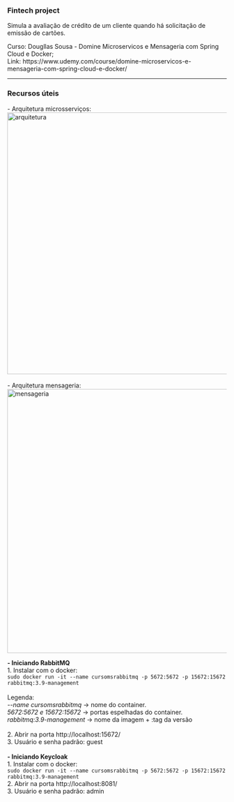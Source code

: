 <h3>Fintech project</h3> 
<p>
Simula a avaliação de crédito de um cliente quando há solicitação de emissão de cartões.
</p>
<p>
Curso: Dougllas Sousa - Domine Microservicos e Mensageria com Spring Cloud e Docker; <br>
Link: https://www.udemy.com/course/domine-microservicos-e-mensageria-com-spring-cloud-e-docker/ <br>
</p>
<hr>
<h3>Recursos úteis</h3>
<p> 
- Arquitetura microsserviços: <br>
<img width="600" alt="arquitetura" src="https://user-images.githubusercontent.com/69092295/232635841-fc96b976-2fd9-4eaa-8dac-94bdf0b01fd6.png"> 
<br><br>
- Arquitetura mensageria: <br>
<img width="605" alt="mensageria" src="https://user-images.githubusercontent.com/69092295/233665426-f1f5091f-4281-47eb-8810-723cb991ee73.png">
</p>
<p>
<b> - Iniciando RabbitMQ</b> <br>
1. Instalar com o docker: <br>
<code>sudo docker run -it --name cursomsrabbitmq -p 5672:5672 -p 15672:15672 rabbitmq:3.9-management</code> 
<br><br>
Legenda: <br>
<i>--name cursomsrabbitmq</i> -> nome do container. <br>
<i>5672:5672 e  15672:15672</i> -> portas espelhadas do container. <br>
<i>rabbitmq:3.9-management</i> -> nome da imagem + :tag da versão  
<br><br>
2. Abrir na porta http://localhost:15672/ <br>
3. Usuário e senha padrão: guest
<br><br>
<b> - Iniciando Keycloak</b> <br>
1. Instalar com o docker: <br>
<code>sudo docker run -it --name cursomsrabbitmq -p 5672:5672 -p 15672:15672 rabbitmq:3.9-management</code> <br>
2. Abrir na porta http://localhost:8081/ <br>
3. Usuário e senha padrão: admin
</p>
